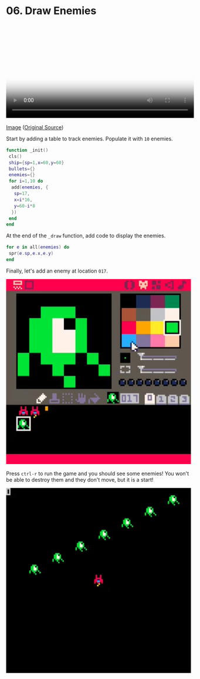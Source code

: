# 06. Draw Enemies

<video controls width="512" poster="tut_6.gif">
    <source src="./tut_6.mp4"
            type="video/mp4">
    Sorry, your browser doesn't support embedded videos.
</video>

[Image](./tut_6.git) ([Original Source](https://ztiromoritz.github.io/pico-8-shooter/gif/tut_6.gif))

Start by adding a table to track enemies. Populate it with `10` enemies.

```lua
function _init()
 cls()
 ship={sp=1,x=60,y=60}
 bullets={}
 enemies={}
 for i=1,10 do
  add(enemies, {
   sp=17,
   x=i*16,
   y=60-i*8
  })
 end
end
```

At the end of the `_draw` function, add code to display the enemies.

```lua
for e in all(enemies) do
 spr(e.sp,e.x,e.y)
end
```

Finally, let's add an enemy at location `017`.

<div><img src="./enemy.png" width="512" /></div>

Press `ctrl-r` to run the game and you should see some enemies! You won't be
able to destroy them and they don't move, but it is a start!

<div><img src="./result.png" width="512" /></div>

